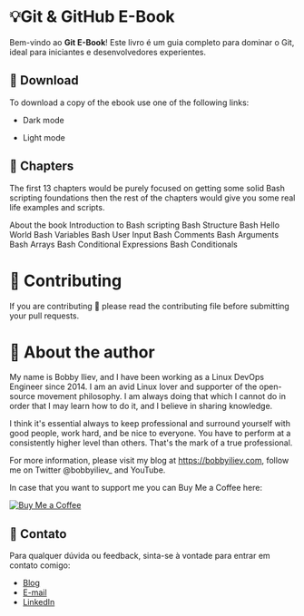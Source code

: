 # 💡Git & GitHub E-Book

Bem-vindo ao **Git E-Book**! Este livro é um guia completo para dominar o Git, ideal para iniciantes e desenvolvedores experientes.

## 🚀 Download
To download a copy of the ebook use one of the following links:

- Dark mode

- Light mode

## 📖 Chapters
The first 13 chapters would be purely focused on getting some solid Bash scripting foundations then the rest of the chapters would give you some real life examples and scripts.

About the book
Introduction to Bash scripting
Bash Structure
Bash Hello World
Bash Variables
Bash User Input
Bash Comments
Bash Arguments
Bash Arrays
Bash Conditional Expressions
Bash Conditionals

# 🤲 Contributing
If you are contributing 🍿 please read the contributing file before submitting your pull requests.


# 👋 About the author
My name is Bobby Iliev, and I have been working as a Linux DevOps Engineer since 2014. I am an avid Linux lover and supporter of the open-source movement philosophy. I am always doing that which I cannot do in order that I may learn how to do it, and I believe in sharing knowledge.

I think it's essential always to keep professional and surround yourself with good people, work hard, and be nice to everyone. You have to perform at a consistently higher level than others. That's the mark of a true professional.

For more information, please visit my blog at https://bobbyiliev.com, follow me on Twitter @bobbyiliev_ and YouTube.

In case that you want to support me you can Buy Me a Coffee here:

[![Buy Me a Coffee](https://www.buymeacoffee.com/assets/img/custom_logos/black_img.png)](https://www.buymeacoffee.com/yourusername)

## 📧 Contato

Para qualquer dúvida ou feedback, sinta-se à vontade para entrar em contato comigo:

- [Blog](https://lorenzouriel.github.io/)
- [E-mail](mailto:lorenzouriel394@gmail.com)
- [LinkedIn](https://www.linkedin.com/in/lorenzo-uriel/)